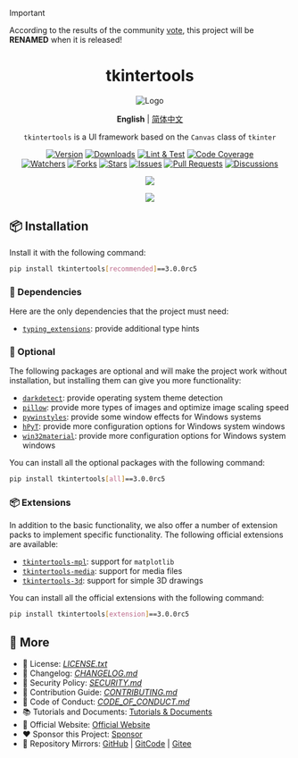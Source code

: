 > [!IMPORTANT]  
> According to the results of the community [vote](https://github.com/Xiaokang2022/tkintertools/discussions/41), this project will be **RENAMED** when it is released!

<h1 align="center">tkintertools</h1>

<p align="center"><img src="https://xiaokang2022.github.io/tkintertools/logo.png" alt="Logo" title="Logo" /></p>

<p align="center"><b>English</b> | <a href="README.zh_CN.md">简体中文</a></p>

<p align="center">
<code>tkintertools</code> is a UI framework based on the <code>Canvas</code> class of <code>tkinter</code>
</p>

<p align="center">
<a href="https://github.com/Xiaokang2022/tkintertools/releases"><img src="https://custom-icon-badges.demolab.com/github/v/release/Xiaokang2022/tkintertools?logo=tag&label=Version" alt="Version" title="Version" /></a>
<a href="https://pypistats.org/packages/tkintertools"><img src="https://custom-icon-badges.demolab.com/pypi/dm/tkintertools?logo=download&label=Downloads" alt="Downloads" title="Downloads" /></a>
<a href="https://github.com/Xiaokang2022/tkintertools/actions"><img src="https://custom-icon-badges.demolab.com/github/actions/workflow/status/Xiaokang2022/tkintertools/python-package.yml?logo=play&label=Lint%20%26%20Test" alt="Lint & Test" title="Lint & Test"/></a>
<a href="https://codecov.io/gh/Xiaokang2022/tkintertools"><img src="https://img.shields.io/codecov/c/github/Xiaokang2022/tkintertools?logoColor=white&logo=codecov&label=Code Coverage" alt="Code Coverage" title="Code Coverage"></a>
<br/>
<a href="https://github.com/Xiaokang2022/tkintertools/watchers"><img src="https://custom-icon-badges.demolab.com/github/watchers/Xiaokang2022/tkintertools?style=flat&logo=eye&label=Watchers" alt="Watchers" title="Watchers" /></a>
<a href="https://github.com/Xiaokang2022/tkintertools/forks"><img src="https://custom-icon-badges.demolab.com/github/forks/Xiaokang2022/tkintertools?style=flat&logo=repo-forked&label=Forks" alt="Forks" title="Forks" /></a>
<a href="https://github.com/Xiaokang2022/tkintertools/stargazers"><img src="https://custom-icon-badges.demolab.com/github/stars/Xiaokang2022/tkintertools?color=gold&style=flat&logo=star&label=Stars" alt="Stars" title="Stars" /></a>
<a href="https://github.com/Xiaokang2022/tkintertools/issues"><img src="https://custom-icon-badges.demolab.com/github/issues/Xiaokang2022/tkintertools?logo=issue-opened&label=Issues" alt="Issues" title="Issues" /></a>
<a href="https://github.com/Xiaokang2022/tkintertools/pulls"><img src="https://custom-icon-badges.demolab.com/github/issues-pr/Xiaokang2022/tkintertools?logo=git-pull-request&label=Pull%20Requests" alt="Pull Requests" title="Pull Requests" /></a>
<a href="https://github.com/Xiaokang2022/tkintertools/discussions"><img src="https://custom-icon-badges.demolab.com/github/discussions/Xiaokang2022/tkintertools?logo=comment-discussion&label=Discussions" alt="Discussions" title="Discussions" /></a>
</p>

<p align="center">
<a href="https://github.com/Xiaokang2022/tkintertools/pulse"><img src="https://repobeats.axiom.co/api/embed/ab8fae686a5a96f91fa71c40c53c189310924f5e.svg" /></a>
</p>

<p align="center">
    <a href="https://star-history.com/#Xiaokang2022/tkintertools&Date">
        <picture>
            <source media="(prefers-color-scheme: dark)" srcset="https://api.star-history.com/svg?repos=Xiaokang2022/tkintertools&type=Date&theme=dark" />
            <source media="(prefers-color-scheme: light)" srcset="https://api.star-history.com/svg?repos=Xiaokang2022/tkintertools&type=Date" />
            <img src="https://api.star-history.com/svg?repos=Xiaokang2022/tkintertools&type=Date" />
        </picture>
    </a>
</p>

## 📦 Installation

Install it with the following command:

```bash
pip install tkintertools[recommended]==3.0.0rc5
```

### 📌 Dependencies

Here are the only dependencies that the project must need:

* [`typing_extensions`](https://github.com/python/typing_extensions): provide additional type hints

### 🎨 Optional

The following packages are optional and will make the project work without installation, but installing them can give you more functionality:

* [`darkdetect`](https://github.com/albertosottile/darkdetect): provide operating system theme detection
* [`pillow`](https://github.com/python-pillow/Pillow): provide more types of images and optimize image scaling speed
* [`pywinstyles`](https://github.com/Akascape/py-window-styles): provide some window effects for Windows systems
* [`hPyT`](https://github.com/Zingzy/hPyT): provide more configuration options for Windows system windows
* [`win32material`](https://github.com/littlewhitecloud/win32style): provide more configuration options for Windows system windows

You can install all the optional packages with the following command:

```bash
pip install tkintertools[all]==3.0.0rc5
```

### 📦 Extensions

In addition to the basic functionality, we also offer a number of extension packs to implement specific functionality. The following official extensions are available:

* [`tkintertools-mpl`](https://github.com/Xiaokang2022/tkintertools-mpl): support for `matplotlib`
* [`tkintertools-media`](https://github.com/Xiaokang2022/tkintertools-media): support for media files
* [`tkintertools-3d`](https://github.com/Xiaokang2022/tkintertools-3d): support for simple 3D drawings

You can install all the official extensions with the following command:

```bash
pip install tkintertools[extension]==3.0.0rc5
```

## 👀 More

* 📑 License: [*LICENSE.txt*](LICENSE.txt)
* 📘 Changelog: [*CHANGELOG.md*](CHANGELOG.md)
* 📕 Security Policy: [*SECURITY.md*](SECURITY.md)
* 📗 Contribution Guide: [*CONTRIBUTING.md*](CONTRIBUTING.md)
* 📙 Code of Conduct: [*CODE_OF_CONDUCT.md*](CODE_OF_CONDUCT.md)
* 📚 Tutorials and Documents: [Tutorials & Documents](https://xiaokang2022.github.io/tkintertools-docs/)
* 🎉 Official Website: [Official Website](https://xiaokang2022.github.io/tkintertools/)
* ❤️ Sponsor this Project: [Sponsor](https://xiaokang2022.github.io/tkintertools/Sponsor/)
* 🚀 Repository Mirrors:
[GitHub](https://github.com/Xiaokang2022/tkintertools) |
[GitCode](https://gitcode.com/Xiaokang2022/tkintertools) |
[Gitee](https://gitee.com/Xiaokang2022/tkintertools)
